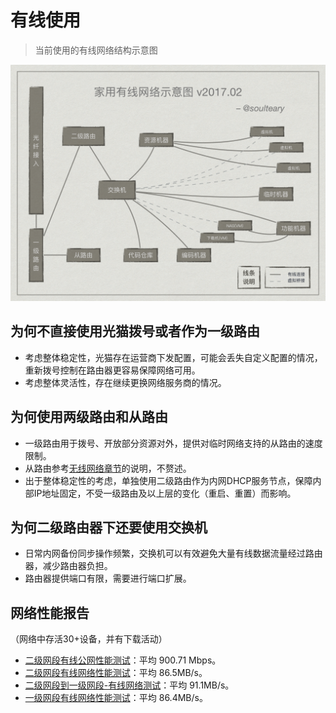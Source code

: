 # 有线使用

> 当前使用的有线网络结构示意图

![有线使用](./assets/topology/lan-2017.02.png)


## 为何不直接使用光猫拨号或者作为一级路由

- 考虑整体稳定性，光猫存在运营商下发配置，可能会丢失自定义配置的情况，重新拨号控制在路由器更容易保障网络可用。
- 考虑整体灵活性，存在继续更换网络服务商的情况。

## 为何使用两级路由和从路由

- 一级路由用于拨号、开放部分资源对外，提供对临时网络支持的从路由的速度限制。
- 从路由参考[无线网络章节](./wifi-topology.md)的说明，不赘述。
- 出于整体稳定性的考虑，单独使用二级路由作为内网DHCP服务节点，保障内部IP地址固定，不受一级路由及以上层的变化（重启、重置）而影响。

## 为何二级路由器下还要使用交换机

- 日常内网备份同步操作频繁，交换机可以有效避免大量有线数据流量经过路由器，减少路由器负担。
- 路由器提供端口有限，需要进行端口扩展。

## 网络性能报告

（网络中存活30+设备，并有下载活动）

- [二级网段有线公网性能测试](../report/lan/04.internet-speedtest.md)：平均 900.71 Mbps。
- [二级网段有线网络性能测试](../report/lan/01.internal-test.md)：平均 86.5MB/s。
- [二级网段到一级网段-有线网络测试](../report/lan/02.public-cross-test.md)：平均 91.1MB/s。
- [一级网段有线网络性能测试](../report/lan/03.public-test.md)：平均 86.4MB/s。
